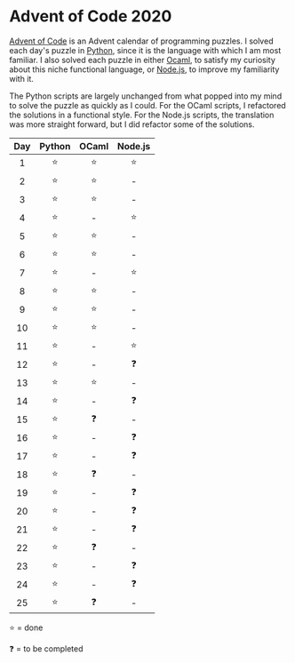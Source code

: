 # Advent of Code 2020
[Advent of Code](https://adventofcode.com) is an Advent calendar of programming puzzles. I solved each day's puzzle in [Python](https://www.python.org), since it is the language with which I am most familiar. I also solved each puzzle in either [Ocaml](https://ocaml.org), to satisfy my curiosity about this niche functional language, or [Node.js](https://nodejs.org), to improve my familiarity with it.

The Python scripts are largely unchanged from what popped into my mind to solve the puzzle as quickly as I could. For the OCaml scripts, I refactored the solutions in a functional style. For the Node.js scripts, the translation was more straight forward, but I did refactor some of the solutions.

| Day | Python | OCaml | Node.js |
| :-: | :----: | :---: | :-----: |
|  1 	|   ⭐️   |  ⭐️   |   ⭐️    |
|  2  |   ⭐️   |  ⭐️   |    -    |
|  3  |   ⭐️   |  ⭐️   |    -    |
|  4  |   ⭐️   |   -   |   ⭐️    |
|  5  |   ⭐️   |  ⭐️   |    -    |
|  6  |   ⭐️   |  ⭐️   |    -    |
|  7  |   ⭐️   |   -   |   ⭐️    |
|  8  |   ⭐️   |  ⭐️   |    -    |
|  9  |   ⭐️   |  ⭐️   |    -    |
| 10  |   ⭐️   |  ⭐️   |    -    |
| 11  |   ⭐️   |   -   |   ⭐️    |
| 12  |   ⭐️   |   -   |   ❓    |
| 13  |   ⭐️   |  ⭐️   |    -    |
| 14  |   ⭐️   |   -   |   ❓    |
| 15  |   ⭐️   |  ❓   |    -    |
| 16  |   ⭐️   |   -   |   ❓    |
| 17  |   ⭐️   |   -   |   ❓    |
| 18  |   ⭐️   |  ❓   |    -    |
| 19  |   ⭐️   |   -   |   ❓    |
| 20  |   ⭐️   |   -   |   ❓    |
| 21  |   ⭐️   |   -   |   ❓    |
| 22  |   ⭐️   |  ❓   |    -    |
| 23  |   ⭐️   |   -   |   ❓    |
| 24  |   ⭐️   |   -   |   ❓    |
| 25  |   ⭐️   |  ❓   |    -    |

⭐️ = done

❓ = to be completed
